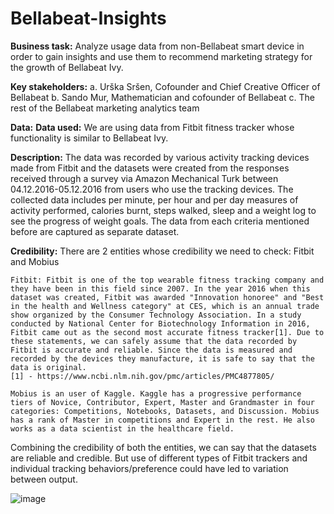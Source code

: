 # Bellabeat-Insights

**Business task:**
Analyze usage data from non-Bellabeat smart device in order to gain insights and use them to recommend marketing strategy for the growth of Bellabeat Ivy.

**Key stakeholders:**
		a. Urška Sršen, Cofounder and Chief Creative Officer of Bellabeat
		b. Sando Mur, Mathematician and cofounder of Bellabeat
		c. The rest of the Bellabeat marketing analytics team



**Data:**
**Data used:**
We are using data from Fitbit fitness tracker whose functionality is similar to Bellabeat Ivy.

**Description:**
The data was recorded by various activity tracking devices made from Fitbit and the datasets were created from the responses received through a survey via Amazon Mechanical Turk between 04.12.2016-05.12.2016 from users who use the tracking devices. The collected data includes per minute, per hour and per day measures of activity performed, calories burnt, steps walked, sleep and a weight log to see the progress of weight goals. The data from each criteria mentioned before are captured as separate dataset.

**Credibility:**
There are 2 entities whose credibility we need to check: Fitbit and Mobius

	Fitbit: Fitbit is one of the top wearable fitness tracking company and they have been in this field since 2007. In the year 2016 when this dataset was created, Fitbit was awarded "Innovation honoree" and "Best in the health and Wellness category" at CES, which is an annual trade show organized by the Consumer Technology Association. In a study conducted by National Center for Biotechnology Information in 2016, Fitbit came out as the second most accurate fitness tracker[1]. Due to these statements, we can safely assume that the data recorded by Fitbit is accurate and reliable. Since the data is measured and recorded by the devices they manufacture, it is safe to say that the data is original.
	[1] - https://www.ncbi.nlm.nih.gov/pmc/articles/PMC4877805/
	
	Mobius is an user of Kaggle. Kaggle has a progressive performance tiers of Novice, Contributor, Expert, Master and Grandmaster in four categories: Competitions, Notebooks, Datasets, and Discussion. Mobius has a rank of Master in competitions and Expert in the rest. He also works as a data scientist in the healthcare field.
	
Combining the credibility of both the entities, we can say that the datasets are reliable and credible. But use of different types of Fitbit trackers and individual tracking behaviors/preference could have led to variation between output. 

![image](https://user-images.githubusercontent.com/65936796/143395707-213e5e08-1198-42d5-afe3-a4a9b791761a.png)
